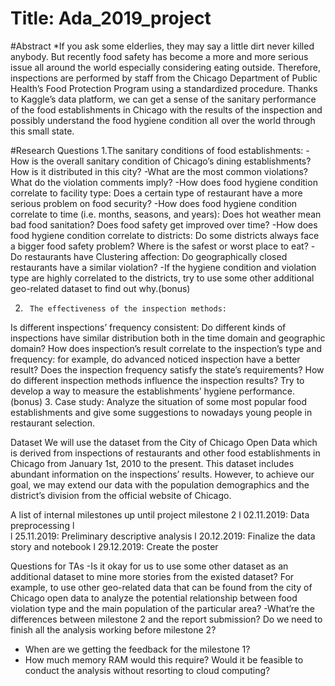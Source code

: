 # Title: Ada_2019_project


 
#Abstract
*If you ask some elderlies, they may say a little dirt never killed anybody. But recently food safety has become a more and more serious issue all around the world especially considering eating outside. Therefore, inspections are performed by staff from the Chicago Department of Public Health’s Food Protection Program using a standardized procedure. Thanks to Kaggle’s data platform, we can get a sense of the sanitary performance of the food establishments in Chicago with the results of the inspection and possibly understand the food hygiene condition all over the world through this small state.
 
#Research Questions
1.The sanitary conditions of food establishments:
-How is the overall sanitary condition of Chicago’s dining establishments? How is it distributed in this city?
-What are the most common violations? What do the violation comments imply?
-How does food hygiene condition correlate to facility type: Does a certain type of restaurant have a more serious problem on food security?
-How does food hygiene condition correlate to time (i.e. months, seasons, and years): Does hot weather mean bad food sanitation? Does food safety get improved over time?
-How does food hygiene condition correlate to districts: Do some districts always face a bigger food safety problem? Where is the safest or worst place to eat?
-Do restaurants have Clustering affection: Do geographically closed restaurants have a similar violation?
-If the hygiene condition and violation type are highly correlated to the districts, try to use some other additional geo-related dataset to find out why.(bonus)
 
2.  	The effectiveness of the inspection methods:
 Is different inspections’ frequency consistent: Do different kinds of inspections have similar distribution both in the time domain and geographic domain?
How does inspection’s result correlate to the inspection’s type and frequency: for example, do advanced noticed inspection have a better result?
Does the inspection frequency satisfy the state’s requirements?
How do different inspection methods influence the inspection results?
Try to develop a way to measure the establishments’ hygiene performance. (bonus)
3.  	Case study:
Analyze the situation of some most popular food establishments and give some suggestions to nowadays young people in restaurant selection.
 
Dataset
We will use the dataset from the City of Chicago Open Data which is derived from inspections of restaurants and other food establishments in Chicago from January 1st, 2010 to the present. This dataset includes abundant information on the inspections’ results. However, to achieve our goal, we may extend our data with the population demographics and the district’s division from the official website of Chicago.


 
A list of internal milestones up until project milestone 2
l  02.11.2019: Data preprocessing
l   
l  25.11.2019: Preliminary descriptive analysis
l  20.12.2019: Finalize the data story and notebook
l  29.12.2019: Create the poster
 
Questions for TAs
-Is it okay for us to use some other dataset as an additional dataset to mine more stories from the existed dataset? For example, to use other geo-related data that can be found from the city of Chicago open data to analyze the potential relationship between food violation type and the main population of the particular area?
-What’re the differences between milestone 2 and the report submission? Do we need to finish all the analysis working before milestone 2?
- When are we getting the feedback for the milestone 1?
- How much memory RAM would this require? Would it be feasible to conduct the analysis without resorting to cloud computing?
 

